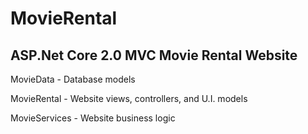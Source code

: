 # MovieRental
ASP.Net Core 2.0 MVC Movie Rental Website
-----------------------------------------

MovieData - Database models

MovieRental - Website views, controllers, and U.I. models

MovieServices - Website business logic

